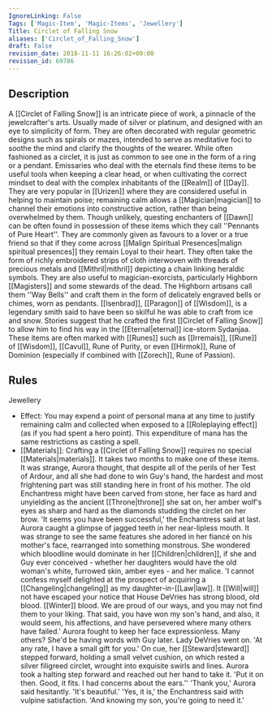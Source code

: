 ```yaml
---
IgnoreLinking: False
Tags: ['Magic-Item', 'Magic-Items', 'Jewellery']
Title: Circlet of Falling Snow
aliases: ['Circlet_of_Falling_Snow']
draft: False
revision_date: 2018-11-11 16:26:02+00:00
revision_id: 69786
---
```


## Description
A [[Circlet of Falling Snow]] is an intricate piece of work, a pinnacle of the jewelcrafter's arts. Usually made of silver or platinum, and designed with an eye to simplicity of form. They are often decorated with regular geometric designs such as spirals or mazes, intended to serve as meditative foci to soothe the mind and clarify the thoughts of the wearer. While often fashioned as a circlet, it is just as common to see one in the form of a ring or a pendant. Emissaries who deal with the eternals find these items to be useful tools when keeping a clear head, or when cultivating the correct mindset to deal with the complex inhabitants of the [[Realm]] of [[Day]]. They are very popular in [[Urizen]] where they are considered useful in helping to maintain poise; remaining calm allows a [[Magician|magician]] to channel their emotions into constructive action, rather than being overwhelmed by them.
Though unlikely, questing enchanters of [[Dawn]] can be often found in possession of these items which they call ''Pennants of Pure Heart''. They are commonly given as favours to a lover or a true friend so that if they come across [[Malign Spiritual Presences|malign spiritual presences]] they remain Loyal to their heart. They often take the form of richly embroidered strips of cloth interwoven with threads of precious metals and [[Mithril|mithril]] depicting a chain linking heraldic symbols. 
They are also useful to magician-exorcists, particularly Highborn [[Magisters]] and some stewards of the dead. The Highborn artisans call them ''Way Bells'' and craft them in the form of delicately engraved bells or chimes, worn as pendants.
[[Isenbrad]], [[Paragon]] of [[Wisdom]], is a legendary smith said to have been so skilful he was able to craft from ice and snow. Stories suggest that he crafted the first [[Circlet of Falling Snow]] to allow him to find his way in the [[Eternal|eternal]] ice-storm Sydanjaa.
These items are often marked with [[Runes]] such as [[Irremais]], [[Rune]] of [[Wisdom]], [[Cavul]], Rune of Purity, or even [[Hirmok]], Rune of Dominion (especially if combined with [[Zorech]], Rune of Passion).
## Rules
Jewellery
* Effect: You may expend a point of personal mana at any time to justify remaining calm and collected when exposed to a [[Roleplaying effect]] (as if you had spent a hero point). This expenditure of mana has the same restrictions as casting a spell.
* [[Materials]]: Crafting a [[Circlet of Falling Snow]] requires no special [[Materials|materials]]. It takes two months to make one of these items.
It was strange, Aurora thought, that despite all of the perils of her Test of Ardour, and all she had done to win Guy's hand, the hardest and most frightening part was still standing here in front of his mother. The old Enchantress might have been carved from stone, her face as hard and unyielding as the ancient [[Throne|throne]] she sat on, her amber wolf's eyes as sharp and hard as the diamonds studding the circlet on her brow. 
'It seems you have been successful,' the Enchantress said at last. Aurora caught a glimpse of jagged teeth in her near-lipless mouth. It was strange to see the same features she adored in her fiancé on his mother's face, rearranged into something monstrous. She wondered which bloodline would dominate in her [[Children|children]], if she and Guy ever conceived - whether her daughters would have the old woman's white, furrowed skin, amber eyes - and her malice. 'I cannot confess myself delighted at the prospect of acquiring a [[Changeling|changeling]] as my daughter-in-[[Law|law]]. It [[Will|will]] not have escaped your notice that House DeVries has strong blood, old blood. [[Winter]] blood. We are proud of our ways, and you may not find them to your liking. That said, you have won my son's hand, and also, it would seem, his affections, and have persevered where many others have failed.'
Aurora fought to keep her face expressionless.  Many others? She'd be having words with Guy later. Lady DeVries went on.
'At any rate, I have a small gift for you.' On cue, her [[Steward|steward]] stepped forward, holding a small velvet cushion, on which rested a silver filigreed circlet, wrought into exquisite swirls and lines. Aurora took a halting step forward and reached out her hand to take it. 'Put it on then. Good, it fits. I had concerns about the ears.''
'Thank you,' Aurora said hesitantly. 'It's beautiful.'
'Yes, it is,' the Enchantress said with vulpine satisfaction. 'And knowing my son, you're going to need it.'